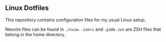 ## Linux Dotfiles

This repository contains configuration files for my usual Linux setup.

Neovim files can be found in `./nvim`. `.zshrc` and `.p10k.zsh` are ZSH files that belong in the home directory.

